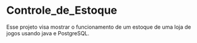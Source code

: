 # Controle_de_Estoque
Esse projeto visa mostrar o funcionamento de um estoque de uma loja de jogos usando java e PostgreSQL.
